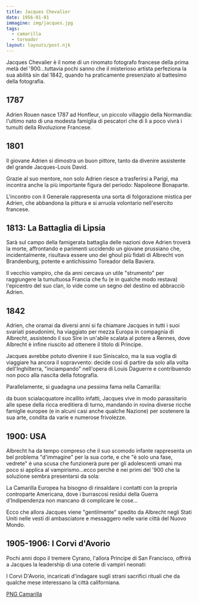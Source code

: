 ```yaml
---
title: Jacques Chevalier
date: 1956-01-01
immagine: img/jacques.jpg
tags:
  - camarilla
  - toreador
layout: layouts/post.njk
---
```


Jacques Chevalier è il nome di un rinomato fotografo francese della prima metà del '900...tuttavia pochi sanno che il misterioso artista perfeziona la sua abilità sin dal 1842, quando ha praticamente presenziato al battesimo della fotografia.

## 1787

Adrien Rouen nasce 1787 ad Honfleur, un piccolo villaggio della Normandia: l'ultimo nato di una modesta famiglia di pescatori che di lì a poco vivrà i tumulti della Rivoluzione Francese.

## 1801

Il giovane Adrien si dimostra un buon pittore, tanto da divenire assistente del grande Jacques-Louis David.

Grazie al suo mentore, non solo Adrien riesce a trasferirsi a Parigi, ma incontra anche la più importante figura del periodo: Napoleone Bonaparte.

L'incontro con il Generale rappresenta una sorta di folgorazione mistica per Adrien, che abbandona la pittura e si arruola volontario nell'esercito francese.

## 1813: La Battaglia di Lipsia

Sarà sul campo della famigerata battaglia delle nazioni dove Adrien troverà la morte, affrontando e parimenti uccidendo un giovane prussiano che, incidentalmente, risultava essere uno dei ghoul più fidati di Albrecht von Brandenburg, potente e antichissimo Toreador della Baviera.

Il vecchio vampiro, che da anni cercava un utile "strumento" per raggiungere la tumultuosa Francia che fu (e in qualche modo restava) l'epicentro del suo clan, lo vide come un segno del destino ed abbracciò Adrien.

## 1842

Adrien, che oramai da diversi anni si fa chiamare Jacques in tutti i suoi svariati pseudonimi, ha viaggiato per mezza Europa in compagnia di Albrecht, assistendo il suo Sire in un'abile scalata al potere a Rennes, dove Albrecht è infine riuscito ad ottenere il titolo di Principe.

Jacques avrebbe potuto divenire il suo Siniscalco, ma la sua voglia di viaggiare ha ancora il sopravvento: decide così di partire da solo alla volta dell'Inghilterra, "inciampando" nell'opera di Louis Daguerre e contribuendo non poco alla nascita della fotografia.

Parallelamente, si guadagna una pessima fama nella Camarilla: 

da buon scialacquatore incallito infatti, Jacques vive in modo parassitario alle spese della ricca ereditiera di turno, mandando in rovina diverse ricche famiglie europee (e in alcuni casi anche qualche Nazione) per sostenere la sua arte, condita da varie e numerose frivolezze.

## 1900: USA

Albrecht ha da tempo compreso che il suo scomodo infante rappresenta un bel problema "d'immagine" per la sua corte, e che "è solo una fase, vedrete" è una scusa che funzionerà pure per gli adolescenti umani ma poco si applica al vampirismo...ecco perché è nei primi del '900 che la soluzione sembra presentarsi da sola:

La Camarilla Europea ha bisogno di rinsaldare i contatti con la propria controparte Americana, dove i burrascosi residui della Guerra d'Indipendenza non mancano di complicare le cose...

Ecco che allora Jacques viene "gentilmente" spedito da Albrecht negli Stati Uniti nelle vesti di ambasciatore e messaggero nelle varie città del Nuovo Mondo. 

## 1905-1906: I Corvi d'Avorio

Pochi anni dopo il tremere Cyrano, l'allora Principe di San Francisco, offrirà a Jacques la leadership di una coterie di vampiri neonati: 

I Corvi D'Avorio, incaricati d'indagare sugli strani sacrifici rituali che da qualche mese interessano la città californiana.

<a href="http://xabacadabra.com/cursed-legacy/png-camarilla.html" class="button back">PNG Camarilla</a>